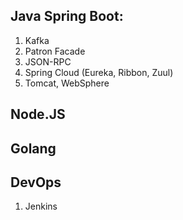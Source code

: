
## Java Spring Boot:

1. Kafka
2. Patron Facade
3. JSON-RPC
4. Spring Cloud (Eureka, Ribbon, Zuul)
5. Tomcat, WebSphere

## Node.JS


## Golang


## DevOps
1. Jenkins